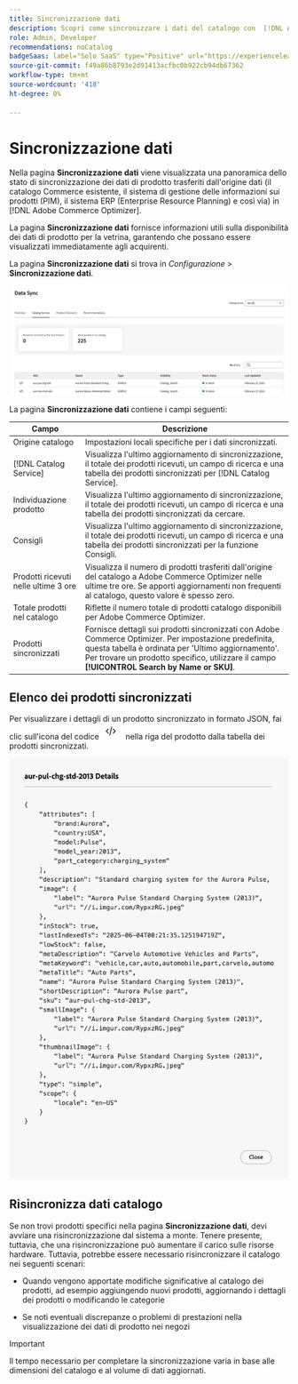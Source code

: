 ```yaml
---
title: Sincronizzazione dati
description: Scopri come sincronizzare i dati del catalogo con  [!DNL Adobe Commerce Optimizer].
role: Admin, Developer
recommendations: noCatalog
badgeSaas: label="Solo SaaS" type="Positive" url="https://experienceleague.adobe.com/en/docs/commerce/user-guides/product-solutions" tooltip="Applicabile solo ai progetti Adobe Commerce as a Cloud Service e Adobe Commerce Optimizer (infrastruttura SaaS gestita da Adobe)."
source-git-commit: f49a86b8793e2d91413acfbc0b922cb94db67362
workflow-type: tm+mt
source-wordcount: '418'
ht-degree: 0%

---
```


# Sincronizzazione dati

Nella pagina **Sincronizzazione dati** viene visualizzata una panoramica dello stato di sincronizzazione dei dati di prodotto trasferiti dall&#39;origine dati (il catalogo Commerce esistente, il sistema di gestione delle informazioni sui prodotti (PIM), il sistema ERP (Enterprise Resource Planning) e così via) in [!DNL Adobe Commerce Optimizer].

La pagina **Sincronizzazione dati** fornisce informazioni utili sulla disponibilità dei dati di prodotto per la vetrina, garantendo che possano essere visualizzati immediatamente agli acquirenti.

La pagina **Sincronizzazione dati** si trova in *Configurazione* > **Sincronizzazione dati**.

![Sincronizzazione dati](../assets/data-sync.png)

La pagina **Sincronizzazione dati** contiene i campi seguenti:

| Campo | Descrizione |
|--- |--- |
| Origine catalogo | Impostazioni locali specifiche per i dati sincronizzati. |
| [!DNL Catalog Service] | Visualizza l&#39;ultimo aggiornamento di sincronizzazione, il totale dei prodotti ricevuti, un campo di ricerca e una tabella dei prodotti sincronizzati per [!DNL Catalog Service]. |
| Individuazione prodotto | Visualizza l&#39;ultimo aggiornamento di sincronizzazione, il totale dei prodotti ricevuti, un campo di ricerca e una tabella dei prodotti sincronizzati da cercare. |
| Consigli | Visualizza l&#39;ultimo aggiornamento di sincronizzazione, il totale dei prodotti ricevuti, un campo di ricerca e una tabella dei prodotti sincronizzati per la funzione Consigli. |
| Prodotti ricevuti nelle ultime 3 ore | Visualizza il numero di prodotti trasferiti dall&#39;origine del catalogo a Adobe Commerce Optimizer nelle ultime tre ore. Se apporti aggiornamenti non frequenti al catalogo, questo valore è spesso zero. |
| Totale prodotti nel catalogo | Riflette il numero totale di prodotti catalogo disponibili per Adobe Commerce Optimizer. |
| Prodotti sincronizzati | Fornisce dettagli sui prodotti sincronizzati con Adobe Commerce Optimizer. Per impostazione predefinita, questa tabella è ordinata per &#39;Ultimo aggiornamento&#39;. Per trovare un prodotto specifico, utilizzare il campo **[!UICONTROL Search by Name or SKU]**. |

## Elenco dei prodotti sincronizzati

Per visualizzare i dettagli di un prodotto sincronizzato in formato JSON, fai clic sull&#39;icona del codice ![collegamento al codice](../assets/data-sync-details.png) nella riga del prodotto dalla tabella dei prodotti sincronizzati.

![Dettagli prodotto Syncd](../assets/synced-products.png)

## Risincronizza dati catalogo

Se non trovi prodotti specifici nella pagina **Sincronizzazione dati**, devi avviare una risincronizzazione dal sistema a monte. Tenere presente, tuttavia, che una risincronizzazione può aumentare il carico sulle risorse hardware. Tuttavia, potrebbe essere necessario risincronizzare il catalogo nei seguenti scenari:

- Quando vengono apportate modifiche significative al catalogo dei prodotti, ad esempio aggiungendo nuovi prodotti, aggiornando i dettagli dei prodotti o modificando le categorie

- Se noti eventuali discrepanze o problemi di prestazioni nella visualizzazione dei dati di prodotto nei negozi

>[!IMPORTANT]
>
>Il tempo necessario per completare la sincronizzazione varia in base alle dimensioni del catalogo e al volume di dati aggiornati.
